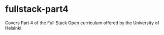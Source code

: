 # fullstack-part4
Covers Part 4 of the Full Stack Open curriculum offered by the University of Helsinki.
